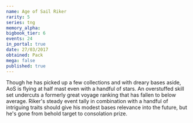 ```yaml
---
name: Age of Sail Riker
rarity: 5
series: tng
memory_alpha:
bigbook_tier: 6
events: 24
in_portal: true
date: 27/03/2017
obtained: Pack
mega: false
published: true
---
```


Though he has picked up a few collections and with dreary bases aside, AoS is flying at half mast even with a handful of stars. An overstuffed skill set undercuts a formerly great voyage ranking that has fallen to below average. Riker's steady event tally in combination with a handful of intriguing traits should give his modest bases relevance into the future, but he's gone from behold target to consolation prize.
